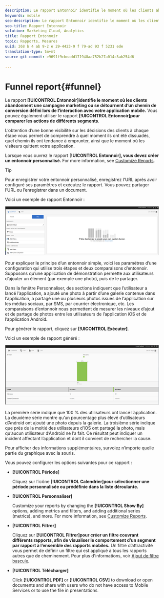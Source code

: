 ```yaml
---
description: Le rapport Entonnoir identifie le moment où les clients abandonnent une campagne marketing ou se détournent d’un chemin de conversion défini lors de l’interaction avec votre application mobile. Vous pouvez également utiliser le rapport Entonnoir pour comparer les actions de différents segments.
keywords: mobile
seo-description: Le rapport Entonnoir identifie le moment où les clients abandonnent une campagne marketing ou se détournent d’un chemin de conversion défini lors de l’interaction avec votre application mobile. Vous pouvez également utiliser le rapport Entonnoir pour comparer les actions de différents segments.
seo-title: Rapport Entonnoir
solution: Marketing Cloud, Analytics
title: Rapport Entonnoir
topic: Rapports, Mesures
uuid: 268 b 4 ab 9-2 e 29-4423-9 f 79-ad 93 f 5231 ede
translation-type: tm+mt
source-git-commit: e9691f9cbeadd171948aa752b27a014c3ab254d6

---
```



# Funnel report{#funnel}

Le rapport **[!UICONTROL Entonnoir]identifie le moment où les clients abandonnent une campagne marketing ou se détournent d’un chemin de conversion défini lors de l’interaction avec votre application mobile.** Vous pouvez également utiliser le rapport **[!UICONTROL Entonnoir]pour comparer les actions de différents segments.**

L’obtention d’une bonne visibilité sur les décisions des clients à chaque étape vous permet de comprendre à quel moment ils ont été dissuadés, quel chemin ils ont tendance à emprunter, ainsi que le moment où les visiteurs quittent votre application.

Lorsque vous ouvrez le rapport **[!UICONTROL Entonnoir], vous devez créer un entonnoir personnalisé.** For more information, see [Customize Reports](/help/using/usage/reports-customize/reports-customize.md).

>[!TIP]
>
>Pour enregistrer votre entonnoir personnalisé, enregistrez l'URL après avoir configuré ses paramètres et exécutez le rapport. Vous pouvez partager l’URL ou l’enregistrer dans un document.

Voici un exemple de rapport Entonnoir :

![](assets/funnel_create.png)

Pour expliquer le principe d’un entonnoir simple, voici les paramètres d’une configuration qui utilise trois étapes et deux comparaisons d’entonnoir. Supposons qu’une application de démonstration permette aux utilisateurs d’ajouter un élément (par exemple une photo), puis de le partager.

Dans la fenêtre Personnaliser, des sections indiquent que l’utilisateur a lancé l’application, a ajouté une photo à partir d’une galerie contenue dans l’application, a partagé une ou plusieurs photos issues de l’application sur les médias sociaux, par SMS, par courrier électronique, etc. Les comparaisons d’entonnoir nous permettent de mesurer les niveaux d’ajout et de partage de photos entre les utilisateurs de l’application iOS et de l’application Android.

Pour générer le rapport, cliquez sur **[!UICONTROL Exécuter]**.

Voici un exemple de rapport généré :

![](assets/funnel.png)

La première série indique que 100 % des utilisateurs ont lancé l’application. La deuxième série montre qu’un pourcentage plus élevé d’utilisateurs d’Android ont ajouté une photo depuis la galerie. La troisième série indique que près de la moitié des utilisateurs d’iOS ont partagé la photo, mais qu’aucun utilisateur d’Android ne l’a fait. Ce résultat peut indiquer un incident affectant l’application et dont il convient de rechercher la cause.

Pour afficher des informations supplémentaires, survolez n’importe quelle partie du graphique avec la souris.

Vous pouvez configurer les options suivantes pour ce rapport :

* **[!UICONTROL Période]**

   Cliquez sur l’icône **[!UICONTROL Calendrier]pour sélectionner une période personnalisée ou prédéfinie dans la liste déroulante.**
* **[!UICONTROL Personnaliser]**

   Customize your reports by changing the **[!UICONTROL Show By]** options, adding metrics and filters, and adding additional series (metrics), and more. For more information, see [Customize Reports](/help/using/usage/reports-customize/reports-customize.md).
* **[!UICONTROL Filtrer]**

   Cliquez sur **[!UICONTROL Filtrer]pour créer un filtre couvrant différents rapports, afin de visualiser le comportement d’un segment par rapport à l’ensemble des rapports mobiles.** Un filtre d’attractivité vous permet de définir un filtre qui est appliqué à tous les rapports autres que de cheminement. Pour plus d'informations, voir [Ajout de filtre bascule](/help/using/usage/reports-customize/t-sticky-filter.md).
* **[!UICONTROL Télécharger]**

   Click **[!UICONTROL PDF]** or **[!UICONTROL CSV]** to download or open documents and share with users who do not have access to Mobile Services or to use the file in presentations.